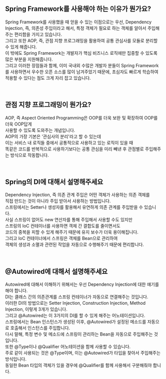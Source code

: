 ## Spring Framework를 사용해야 하는 이유가 뭔가요?

Spring Framework를 사용했을 때 얻을 수 있는 이점으로는 우선, Dependency Injection, 즉, 의존성 주입이라고 해서, 특정 객체가 필요로 하는 객체를 알아서 주입해주는 편리함을 가지고 있습니다.  
그리고 또한 AOP, 즉, 관점 지향 프로그래밍을 활용하여 공통 관심사를 모듈로 분리할 수 있게 해줍니다.  
이 밖에도 Spring Framework는 개발자가 핵심 비즈니스 로직에만 집중할 수 있도록 많은 부분을 지원해줍니다.  
그리고 이러한 장점들과 함께, 이미 국내외 수많은 개발자 분들이 Spring Framework를 사용하면서 우수한 오픈 소스를 많이 남겨주었기 때문에, 초심자도 빠르게 학습하여 적용할 수 있다는 점도 크게 자리 잡고 있습니다.

<br>

## 관점 지향 프로그래밍이 뭔가요?

AOP, 즉 Aspect Oriented Programming은 OOP를 더욱 보완 및 확장하여 OOP를 더욱 OOP답게  
사용할 수 있도록 도와주는 개념입니다.  
AOP의 가장 기본은 '관심사의 분리'라고 할 수 있는데  
이는 서비스 내 로직들 중에서 공통적으로 사용하고 있는 로직이 있을 때  
똑같은 코드를 반복적으로 사용하기보다는 공통 관심을 미리 빼낸 후 관점별로 주입해주는 방식으로 작동합니다.

<br>

## Spring의 DI에 대해서 설명해주세요

Dependency Injection, 즉 의존 관계 주입은 어떤 객체가 사용하는 의존 객체를  
직접 만드는 것이 아니라 주입 받아서 사용하는 방법입니다.  
스프링에서는 Setter나 생성자를 활용해서 유연하게 의존 관계를 주입받을 수 있습니다.  
사실 스프링이 없어도 new 연산자를 통해 주입해서 사용할 수도 있지만  
스프링의 IoC 컨테이너를 사용하면 객체 간 결합도를 줄이면서도  
코드의 중복을 피할 수 있게 해주기 때문에 유지 보수가 더욱 용이해집니다.  
그리고 IoC 컨테이너에서 스프링은 객체를 Bean으로 관리하여  
객체의 생성과 소멸과 관련된 작업을 자동으로 수행해주기 때문에 편리합니다.

<br>

## @Autowired에 대해서 설명해주세요

Autowired에 대해서 이해하기 위해서는 우선 Dependency Injection에 대한 얘기를 해야 합니다.  
DI는 클래스 간의 의존관계를 스프링 컨테이너가 자동으로 연결해주는 것입니다.  
이러한 DI의 방법으로는 Setter Injection, Construction Injection, Method Injection, 이렇게 3개가 있습니다.  
그리고 @Autowired는 이 3가지의 DI를 할 수 있게 해주는 어노테이션입니다.  
스프링에서는 Bean 인스턴스가 생성된 이후, @Autowired가 설정된 메소드를 자동으로 호출해서 인스턴스를 주입합니다.  
다시 말해, 특정 변수 및 메소드에 스프링이 관리하는 Bean을 자동으로 주입해주는 것입니다.  
또한 @Type이나 @Qualifier 어노테이션을 함께 사용할 수 있습니다.  
주로 같이 사용되는 것은 @Type이며, 이는 @Autowired가 타입을 찾아서 주입해주는 방식입니다.  
동일한 Bean 타입의 객체가 있을 경우에 @Qualifier를 함께 사용해서 구분해줘야 합니다.
